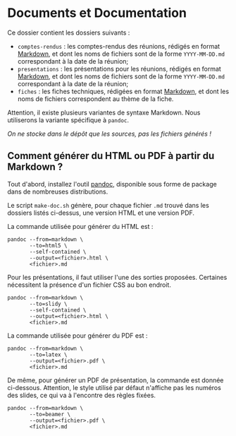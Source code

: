 Documents et Documentation
==========================

Ce dossier contient les dossiers suivants :

* `comptes-rendus` : les comptes-rendus des réunions,
  rédigés en format [Markdown](http://fr.wikipedia.org/wiki/Markdown),
  et dont les noms de fichiers sont de la forme `YYYY-MM-DD.md`
  correspondant à la date de la réunion;
* `presentations` : les présentations pour les réunions,
  rédigés en format [Markdown](http://fr.wikipedia.org/wiki/Markdown),
  et dont les noms de fichiers sont de la forme `YYYY-MM-DD.md`
  correspondant à la date de la réunion;
* `fiches` : les fiches techniques,
  rédigées en format [Markdown](http://fr.wikipedia.org/wiki/Markdown),
  et dont les noms de fichiers correspondent au thème de la fiche.

Attention, il existe plusieurs variantes de syntaxe Markdown.
Nous utiliserons la variante spécifique à `pandoc`.

*On ne stocke dans le dépôt que les sources, pas les fichiers générés !*

Comment générer du HTML ou PDF à partir du Markdown ?
-----------------------------------------------------

Tout d'abord, installez l'outil [pandoc](http://johnmacfarlane.net/pandoc/),
disponible sous forme de package dans de nombreuses distributions.

Le script `make-doc.sh` génère, pour chaque fichier `.md` trouvé dans
les dossiers listés ci-dessus, une version HTML et une version PDF.

La commande utilisée pour générer du HTML est :

    pandoc --from=markdown \
           --to=html5 \
           --self-contained \
           --output=<fichier>.html \
           <fichier>.md

Pour les présentations, il faut utiliser l'une des sorties proposées.
Certaines nécessitent la présence d'un fichier CSS au bon endroit.

    pandoc --from=markdown \
           --to=slidy \
           --self-contained \
           --output=<fichier>.html \
           <fichier>.md

La commande utilisée pour générer du PDF est :

    pandoc --from=markdown \
           --to=latex \
           --output=<fichier>.pdf \
           <fichier>.md

De même, pour générer un PDF de présentation, la commande est donnée
ci-dessous. Attention, le style utilisé par défaut n'affiche pas les
numéros des slides, ce qui va à l'encontre des règles fixées.

    pandoc --from=markdown \
           --to=beamer \
           --output=<fichier>.pdf \
           <fichier>.md

